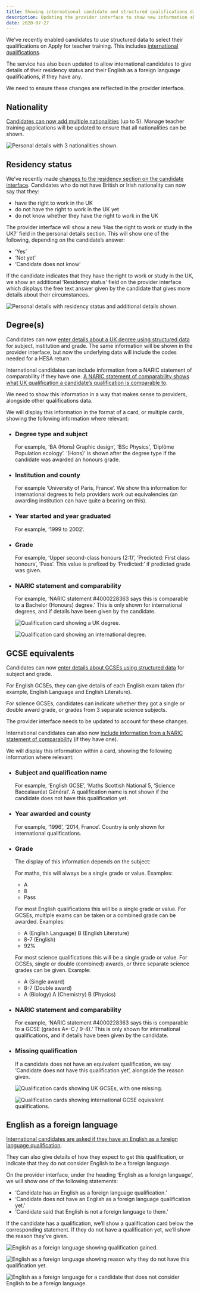 ```yaml
---
title: Showing international candidate and structured qualifications data
description: Updating the provider interface to show new information about international candidates and support changes to how we collect qualifications data.
date: 2020-07-27
---
```


We’ve recently enabled candidates to use structured data to select their qualifications on Apply for teacher training. This includes [international qualifications](/apply-for-teacher-training/international-candidates/#international-qualifications).

The service has also been updated to allow international candidates to give details of their residency status and their English as a foreign language qualifications, if they have any.

We need to ensure these changes are reflected in the provider interface.

## Nationality

[Candidates can now add multiple nationalities](/apply-for-teacher-training/nationality) (up to 5). Manage teacher training applications will be updated to ensure that all nationalities can be shown.

![Personal details with 3 nationalities shown.](nationalities.png "Personal details with 3 nationalities shown")

## Residency status

We’ve recently made [changes to the residency section on the candidate interface](/apply-for-teacher-training/international-candidates/#residency-and-visa-status). Candidates who do not have British or Irish nationality can now say that they:

- have the right to work in the UK
- do not have the right to work in the UK yet
- do not know whether they have the right to work in the UK

The provider interface will show a new ‘Has the right to work or study in the UK?’ field in the personal details section. This will show one of the following, depending on the candidate’s answer:

- ‘Yes’
- ‘Not yet’
- ‘Candidate does not know’

If the candidate indicates that they have the right to work or study in the UK, we show an additional ‘Residency status’ field on the provider interface which displays the free text answer given by the candidate that gives more details about their circumstances.

![Personal details with residency status and additional details shown.](residency.png "Personal details with residency status and additional details shown")

## Degree(s)

Candidates can now [enter details about a UK degree using structured data](/apply-for-teacher-training/structured-data-for-degrees/) for subject, institution and grade. The same information will be shown in the provider interface, but now the underlying data will include the codes needed for a HESA return.

International candidates can include information from a NARIC statement of comparability if they have one. [A NARIC statement of comparability shows what UK qualification a candidate’s qualification is comparable to](https://www.naric.org.uk/naric/Individuals/Compare%20Qualifications/documents/SoC.pdf).

We need to show this information in a way that makes sense to providers, alongside other qualifications data.

We will display this information in the format of a card, or multiple cards, showing the following information where relevant:

- ### Degree type and subject

  For example, ‘BA (Hons) Graphic design’, ‘BSc Physics’, ‘Diplôme Population ecology’. ‘(Hons)’ is shown after the degree type if the candidate was awarded an honours grade.

- ### Institution and county

  For example ‘University of Paris, France’. We show this information for international degrees to help providers work out equivalencies (an awarding institution can have quite a bearing on this).

- ### Year started and year graduated

  For example, ‘1999 to 2002’.

- ### Grade

  For example, ‘Upper second-class honours (2:1)’, ‘Predicted: First class honours’, ‘Pass’. This value is prefixed by ‘Predicted:’ if predicted grade was given.

- ### NARIC statement and comparability

  For example, ‘NARIC statement #4000228363 says this is comparable to a Bachelor (Honours) degree.’ This is only shown for international degrees, and if details have been given by the candidate.

  ![Qualification card showing a UK degree.](qualification-card-uk-degree.png "Qualification card showing a UK degree")

  ![Qualification card showing an international degree.](qualification-card-international-degree.png "Qualification card showing an international degree")

## GCSE equivalents

Candidates can now [enter details about GCSEs using structured data](/apply-for-teacher-training/structured-data-for-pre-degree-qualifications/) for subject and grade.

For English GCSEs, they can give details of each English exam taken (for example, English Language and English Literature).

For science GCSEs, candidates can indicate whether they got a single or double award grade, or grades from 3 separate science subjects.

The provider interface needs to be updated to account for these changes.

International candidates can also now [include information from a NARIC statement of comparability](/apply-for-teacher-training/international-candidates/#international-qualifications) (if they have one).

We will display this information within a card, showing the following information where relevant:

- ### Subject and qualification name

  For example, ‘English GCSE’, ‘Maths Scottish National 5, ‘Science Baccalauréat Général’. A qualification name is not shown if the candidate does not have this qualification yet.

- ### Year awarded and county

  For example, ‘1996’, ‘2014, France’. Country is only shown for international qualifications.

- ### Grade

  The display of this information depends on the subject:

  For maths, this will always be a single grade or value. Examples:

  - A
  - 8
  - Pass

  For most English qualifications this will be a single grade or value. For GCSEs, multiple exams can be taken or a combined grade can be awarded. Examples:

  - A (English Language)
    B (English Literature)
  - 8-7 (English)
  - 92%

  For most science qualifications this will be a single grade or value. For GCSEs, single or double (combined) awards, or three separate science grades can be given. Example:

  - A (Single award)
  - 8-7 (Double award)
  - A (Biology)
    A (Chemistry)
    B (Physics)

- ### NARIC statement and comparability

  For example, ‘NARIC statement #4000228363 says this is comparable to a GCSE (grades A*-C / 9-4).’ This is only shown for international qualifications, and if details have been given by the candidate.

- ### Missing qualification

  If a candidate does not have an equivalent qualification, we say ‘Candidate does not have this qualification yet’, alongside the reason given.

  ![Qualification cards showing UK GCSEs, with one missing.](qualification-card-uk-gcse.png "Qualification cards showing UK GCSEs, with one missing")

  ![Qualification cards showing international GCSE equivalent qualifications.](qualification-card-international-gcse-equivalent.png "Qualification cards showing international GCSE equivalent qualifications")

## English as a foreign language

[International candidates are asked if they have an English as a foreign language qualification](/apply-for-teacher-training/international-candidates/#english-language-proficiency).

They can also give details of how they expect to get this qualification, or indicate that they do not consider English to be a foreign language.

On the provider interface, under the heading ‘English as a foreign language’, we will show one of the following statements:

- ‘Candidate has an English as a foreign language qualification.’
- ‘Candidate does not have an English as a foreign language qualification yet.’
- ‘Candidate said that English is not a foreign language to them.’

If the candidate has a qualification, we’ll show a qualification card below the corresponding statement. If they do not have a qualification yet, we’ll show the reason they’ve given.

![English as a foreign language showing qualification gained.](efl-qualification.png "English as a foreign language showing qualification gained")

![English as a foreign language showing reason why they do not have this qualification yet.](efl-missing.png "English as a foreign language showing reason why they do not have this qualification yet")

![English as a foreign language for a candidate that does not consider English to be a foreign language.](efl-not-applicable.png "English as a foreign language for a candidate that does not consider English to be a foreign language")
